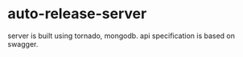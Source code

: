 # auto-release-server

server is built using tornado, mongodb. api specification is based on swagger.
